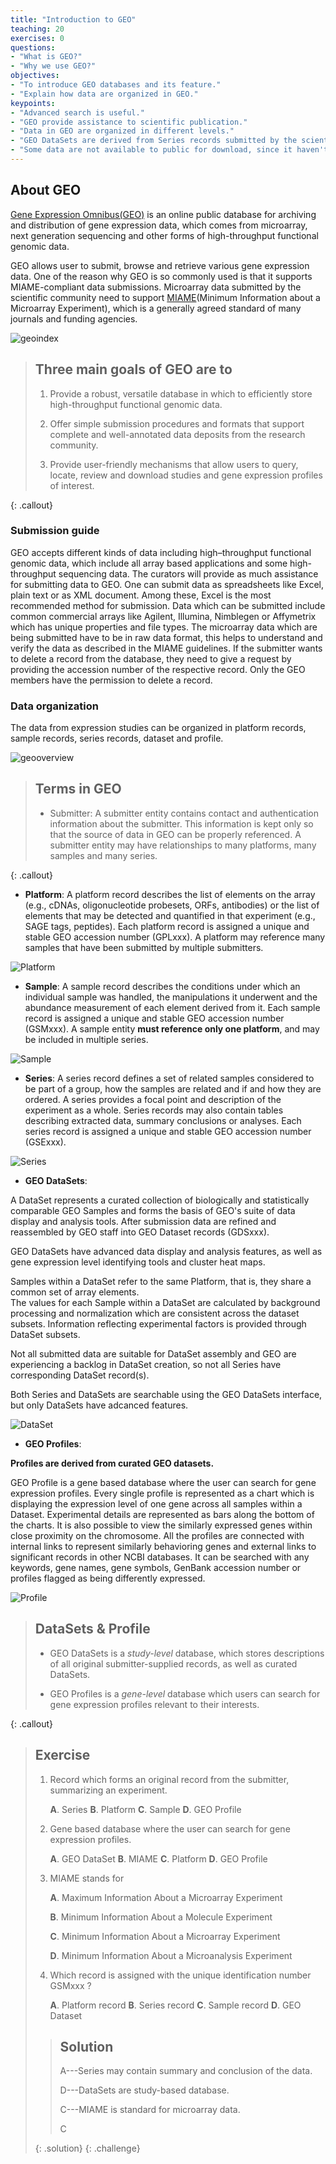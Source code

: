 ```yaml
---
title: "Introduction to GEO"
teaching: 20
exercises: 0
questions:
- "What is GEO?"
- "Why we use GEO?"
objectives:
- "To introduce GEO databases and its feature."
- "Explain how data are organized in GEO."
keypoints:
- "Advanced search is useful."
- "GEO provide assistance to scientific publication."
- "Data in GEO are organized in different levels."
- "GEO DataSets are derived from Series records submitted by the scientific community. GEO Profiles are derived from DataSets."
- "Some data are not available to public for download, since it haven't been release by GEO."
---
```


## About GEO

[Gene Expression Omnibus(GEO)](https://www.ncbi.nlm.nih.gov/geo/) is an online public database for archiving and distribution of gene expression data, which comes from microarray, next generation sequencing and other forms of high-throughput functional genomic data.

GEO allows user to submit, browse and retrieve various gene expression data.
One of the reason why GEO is so commonly used is that it supports MIAME-compliant data submissions.
Microarray data submitted by the scientific community need to support [MIAME](https://www.ncbi.nlm.nih.gov/geo/info/MIAME.html)(Minimum Information about a Microarray Experiment), which is a generally agreed standard of many journals and funding agencies.

![geoindex](../fig/geointro_index.png)

> ## Three main goals of GEO are to
> 1. Provide a robust, versatile database in which to efficiently store high-throughput functional genomic data.
>
> 2. Offer simple submission procedures and formats that support complete and well-annotated data deposits from the research community.
>
> 3. Provide user-friendly mechanisms that allow users to query, locate, review and download studies and gene expression profiles of interest.
>
{: .callout}

### Submission guide

GEO accepts different kinds of data including high–throughput functional genomic data, which include all array based applications and some high-throughput sequencing data. The curators will provide as much assistance for submitting data to GEO. One can submit data as spreadsheets like Excel, plain text or as XML document. Among these, Excel is the most recommended method for submission. Data which can be submitted include common commercial arrays like Agilent, Illumina, Nimblegen or Affymetrix which has unique properties and file types. The microarray data which are being submitted have to be in raw data format, this helps to understand and verify the data as described in the MIAME guidelines. If the submitter wants to delete a record from the database, they need to give a request by providing the accession number of the respective record. Only the GEO members have the permission to delete a record.

### Data organization

The data from expression studies can be organized in platform records, sample records, series records, dataset and profile.

![geooverview](../fig/geo_overview.jpg)


> ## Terms in GEO
> * Submitter: A submitter entity contains contact and authentication information about the submitter. This information is kept
only so that the source of data in GEO can be properly referenced. A submitter entity may have relationships to many platforms, many samples and many series.
>
{: .callout}




 * **Platform**: A platform record describes the list of elements on the array (e.g., cDNAs, oligonucleotide probesets, ORFs,
antibodies) or the list of elements that may be detected and quantified in that experiment (e.g., SAGE tags,
peptides). Each platform record is assigned a unique and stable GEO accession number (GPLxxx). A platform may
reference many samples that have been submitted by multiple submitters.

![Platform](../fig/geointro_GPL.png)

 * **Sample**: A sample record describes the conditions under which an individual sample was handled, the manipulations it
underwent and the abundance measurement of each element derived from it. Each sample record is assigned a
unique and stable GEO accession number (GSMxxx). A sample entity **must reference only one platform**, and may
be included in multiple series.

![Sample](../fig/geointro_GSM.png)

 * **Series**: A series record defines a set of related samples considered to be part of a group, how the samples are related and
if and how they are ordered. A series provides a focal point and description of the experiment as a whole. Series
records may also contain tables describing extracted data, summary conclusions or analyses. Each series record is
assigned a unique and stable GEO accession number (GSExxx).

![Series](../fig/geointro_GSM.png)

* **GEO DataSets**:

A DataSet represents a curated collection of biologically and statistically comparable GEO Samples and forms the basis of GEO's suite of data display and analysis tools.
After submission data are refined and reassembled by GEO staff into GEO Dataset records (GDSxxx).

GEO DataSets have advanced data display and analysis features, as well as gene expression level identifying tools and cluster heat maps.

Samples within a DataSet refer to the same Platform, that is, they share a common set of array elements.  
The values for each Sample within a DataSet are calculated by background processing and normalization which are consistent across the dataset subsets.
Information reflecting experimental factors is provided through DataSet subsets.

Not all submitted data are suitable for DataSet assembly and GEO are experiencing a backlog in DataSet creation, so not all Series have corresponding DataSet record(s).

Both Series and DataSets are searchable using the GEO DataSets interface, but only DataSets have adcanced features.

![DataSet](../fig/geointro_GDS.png)

* **GEO Profiles**:

**Profiles are derived from curated GEO datasets.**

GEO Profile is a gene based database where the user can search for gene expression profiles. Every single profile is represented as a chart which is displaying the expression level of one gene across all samples within a Dataset. Experimental details are represented as bars along the bottom of the charts. It is also possible to view the similarly expressed genes within close proximity on the chromosome. All the profiles are connected with internal links to represent similarly behavioring genes and external links to significant records in other NCBI databases. It can be searched with any keywords, gene names, gene symbols, GenBank accession number or profiles flagged as being differently expressed.

![Profile](../fig/geointro_profile.png)

> ## DataSets & Profile
>
> * GEO DataSets is a *study-level* database, which stores descriptions of all original submitter-supplied records, as well as curated DataSets.
>
> * GEO Profiles is a *gene-level* database which users can search for gene expression profiles relevant to their interests.
>
{: .callout}


> ## Exercise
> 1. Record which forms an original record from the submitter, summarizing an experiment.
>
>    **A**. Series **B**. Platform  **C**. Sample  **D**. GEO Profile
>
> 2. Gene based database where the user can search for gene expression profiles.
>
>    **A**. GEO DataSet **B**. MIAME **C**. Platform **D**. GEO Profile
>
> 3. MIAME stands for
>
>    **A**. Maximum Information About a Microarray Experiment
>
>    **B**. Minimum Information About a Molecule Experiment
>
>    **C**. Minimum Information About a Microarray Experiment
>
>    **D**. Minimum Information About a Microanalysis Experiment
>
> 4. Which record is assigned with the unique identification number GSMxxx ?
>
>    **A**. Platform record	 **B**. Series record **C**. Sample record **D**. GEO Dataset
>
> > ## Solution
> >
> > A---Series may contain summary and conclusion of the data.
> >
> > D---DataSets are study-based database.
> >
> > C---MIAME is standard for microarray data.
> >
> > C
> >
> {: .solution}
{: .challenge}
